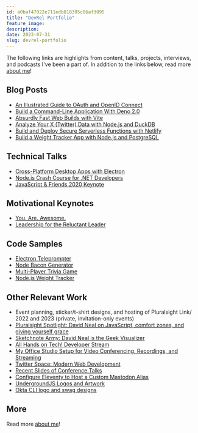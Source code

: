 ```yaml
---
id: a0baf47022e711edb818395c06af3095
title: "DevRel Portfolio"
feature_image: 
description:
date: 2023-07-31
slug: devrel-portfolio
---
```


The following links are highlights from content, talks, projects, interviews, and podcasts I've been a part of. In addition to the links below, read more [about me](/about/)!

## Blog Posts

* [An Illustrated Guide to OAuth and OpenID Connect](https://developer.okta.com/blog/2019/10/21/illustrated-guide-to-oauth-and-oidc)
* [Build a Command-Line Application With Deno 2.0](/build-a-command-line-application-with-deno-2/)
* [Absurdly Fast Web Builds with Vite](https://www.builder.io/blog/vite)
* [Analyze Your X (Twitter) Data with Node.js and DuckDB](https://motherduck.com/blog/analyze-x-data-nodejs-duckdb/)
* [Build and Deploy Secure Serverless Functions with Netlify](https://developer.okta.com/blog/2020/07/15/secure-serverless-functions-with-netlify)
* [Build a Weight Tracker App with Node.js and PostgreSQL](https://developer.okta.com/blog/2020/06/01/node-postgres-weight-tracker)

## Technical Talks

* [Cross-Platform Desktop Apps with Electron](https://www.youtube.com/watch?v=UmYv_-vUOLU)
* [Node.js Crash Course for .NET Developers](https://www.youtube.com/watch?v=8d6kJYqFWoQ)
* [JavaScript & Friends 2020 Keynote](https://www.youtube.com/watch?v=5PCTwji9bVA)

## Motivational Keynotes

* [You. Are. Awesome.](https://www.youtube.com/watch?v=wsjqnrwkXqI)
* [Leadership for the Reluctant Leader](https://youtu.be/0EWiSJj0q_0)

## Code Samples

* [Electron Teleprompter](https://github.com/reverentgeek/electron-teleprompter)
* [Node Bacon Generator](https://github.com/reverentgeek/node-bacon-generator)
* [Multi-Player Trivia Game](https://github.com/reverentgeek/ahot-trivia-game)
* [Node.js Weight Tracker](https://github.com/oktadev/okta-nodejs-postgres-weight-tracker-example)

## Other Relevant Work

* Event planning, sticker/t-shirt designs, and hosting of Pluralsight Link/ 2022 and 2023 (private, invitation-only events)
* [Pluralsight Spotlight: David Neal on JavaScript, comfort zones, and giving yourself grace](https://www.youtube.com/watch?v=X6HLTFhd8kc)
* [Sketchnote Army: David Neal is the Geek Visualizer](https://sketchnotearmy.com/blog/2022/11/8/david-neal)
* [All Hands on Tech! Developer Stream](https://www.youtube.com/watch?v=g-xQAWzlG7g)
* [My Office Studio Setup for Video Conferencing, Recordings, and Streaming](https://www.youtube.com/watch?v=KJzOY1uPhOQ)
* [Twitter Space: Modern Web Development](https://x.com/i/spaces/1rmxPkLnWgEJN)
* [Recent Slides of Conference Talks](https://speakerdeck.com/reverentgeek)
* [Configure Eleventy to Host a Custom Mastodon Alias](https://reverentgeek.com/configure-eleventy-to-host-a-custom-mastodon-alias/)
* [UndergroundJS Logos and Artwork](https://undergroundjs.com/)
* [Okta CLI logo and swag designs](/content/images/portfolio/004-okta-cli-variations.jpg)

## More

Read more [about me](/about/)!
